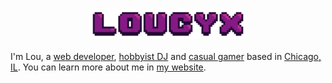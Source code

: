 # <a href="https://lou.cx"><img src="./WitchLogo.svg" alt="Lou Cyx's logo" title="Lou Cyx" style="display: block;margin: 0 auto;max-width: 522px;min-width: 87px;width: 50%;" /></a>

I'm Lou, a [web developer][projects], [hobbyist DJ][deejaying] and [casual gamer][gog] based in [Chicago, IL][chicago]. You can learn more about me in [my website][about].

<!-- Links -->

[about]: https://lou.cx/about
[chicago]: https://en.wikipedia.org/wiki/Chicago
[deejaying]: https://lou.cx/deejaying
[gog]: http://lou.cx/gog
[projects]: https://lou.cx/projects
